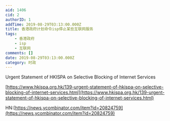 ```yaml
---
aid: 1406
cid: 2
authorID: 1
addTime: 2019-08-29T03:13:00.000Z
title: 香港政府计划命令isp停止某些互联网服务
tags:
    - 香港政府
    - isp
    - 互联网
comments: []
date: 2019-08-29T03:13:00.000Z
category: 时政
---
```


Urgent Statement of HKISPA on Selective Blocking of Internet Services

[https://www.hkispa.org.hk/139-urgent-statement-of-hkispa-on-selective-blocking-of-internet-services.html](https://www.hkispa.org.hk/139-urgent-statement-of-hkispa-on-selective-blocking-of-internet-services.html)

HN:[https://news.ycombinator.com/item?id=20824759](https://news.ycombinator.com/item?id=20824759)
